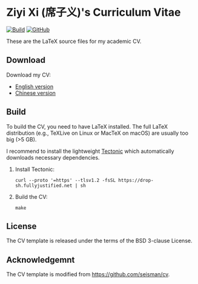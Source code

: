 # Ziyi Xi (席子义)'s Curriculum Vitae

[![Build](https://github.com/ziyixi/cv/actions/workflows/build.yaml/badge.svg)](https://github.com/ziyixi/cv/actions/workflows/build.yaml)
[![GitHub](https://img.shields.io/github/license/ziyixi/cv)](https://github.com/ziyixi/cv/blob/main/LICENSE.txt)

These are the LaTeX source files for my academic CV.

## Download

Download my CV:

- [English version](https://github.com/ziyixi/cv/raw/gh-pages/DTian_cv_en.pdf)
- [Chinese version](https://github.com/ziyixi/cv/raw/gh-pages/DTian_cv_cn.pdf)

## Build

To build the CV, you need to have LaTeX installed. The full LaTeX distribution (e.g.,
TeXLive on Linux or MacTeX on macOS) are usually too big (>5 GB).

I recommend to install the lightweight [Tectonic](https://tectonic-typesetting.github.io/en-US/index.html)
which automatically downloads necessary dependencies.

1.  Install Tectonic:

        curl --proto '=https' --tlsv1.2 -fsSL https://drop-sh.fullyjustified.net | sh

2. 	Build the CV:

		make

## License

The CV template is released under the terms of the BSD 3-clause License.

## Acknowledgemnt

The CV template is modified from https://github.com/seisman/cv.
